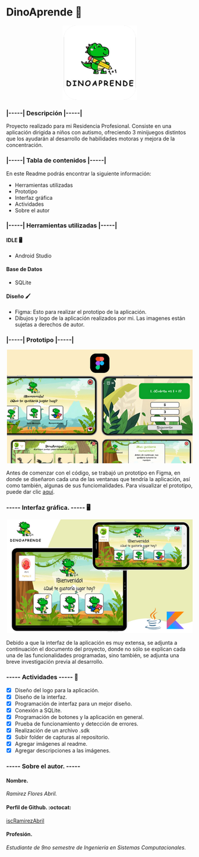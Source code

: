 # DinoAprende 🦖

<p align="center">
  <img src="https://github.com/iscRamirezAbril/DinoAprende_Residencia_Profesional/blob/master/pictures/img_appLogo.png" width = "200"/>
</p>

### **|-----| Descripción |-----|**
Proyecto realizado para mi Residencia Profesional. Consiste en una aplicación dirigida a niños con autismo, ofreciendo 3 minijuegos distintos que los ayudarán al desarrollo de habilidades motoras y mejora de la concentración.

### **|-----| Tabla de contenidos |-----|**
En este Readme podrás encontrar la siguiente información:
- Herramientas utilizadas
- Prototipo
- Interfaz gráfica
- Actividades
- Sobre el autor

### **|-----| Herramientas utilizadas |-----|**
#### IDLE 🖥️
- Android Studio
#### Base de Datos
- SQLite
#### Diseño 🖌️
- Figma: Esto para realizar el prototipo de la aplicación. <br>
- Dibujos y logo de la aplicación realizados por mi. Las imagenes están sujetas a derechos de autor.

### **|-----| Prototipo |-----|**
<p align="center">
  <img src="https://github.com/iscRamirezAbril/DinoAprende_Residencia_Profesional/blob/master/pictures/img_projectPrototype_project.png" width = "500"/>
</p>

Antes de comenzar con el código, se trabajó un prototipo en Figma, en donde se diseñaron cada una de las ventanas que tendría la aplicación, así como también, algunas de sus funciomalidades. Para visualizar el prototipo, puede dar clic 
[aquí](https://www.figma.com/proto/pu8jag49kc3rjAnV472tsk/Prototipo-DinoAprende?page-id=0%3A1&type=design&node-id=3-2&viewport=322%2C117%2C0.16&t=NJMW7UBIhFm51AOy-1&scaling=scale-down&starting-point-node-id=3%3A2&mode=design).

### ----- Interfaz gráfica. ----- 🖥️
<p align="center">
  <img src="https://github.com/iscRamirezAbril/DinoAprende_Residencia_Profesional/blob/master/pictures/img_dinoAprende_project.png" width = "500"/>
</p>

Debido a que la interfaz de la aplicación es muy extensa, se adjunta a continuación el documento del proyecto, donde no sólo se explican cada una de las funcionalidades programadas, sino también, se adjunta una breve investigación previa al desarrollo.

### ----- Actividades ----- 📝
- [x] Diseño del logo para la aplicación.
- [x] Diseño de la interfaz.
- [x] Programación de interfaz para un mejor diseño.
- [x] Conexión a SQLite.
- [x] Programación de botones y la aplicación en general.
- [x] Prueba de funcionamiento y detección de errores.
- [x] Realización de un archivo .sdk
- [x] Subir folder de capturas al repositorio.
- [x] Agregar imágenes al readme.
- [x] Agregar descripciones a las imágenes.

### ----- Sobre el autor. -----
#### **Nombre.**
_Ramirez Flores Abril._
#### **Perfil de Github.** :octocat:
[iscRamirezAbril](https://github.com/iscRamirezAbril)
#### **Profesión.**
_Estudiante de 9no semestre de Ingeniería en Sistemas Computacionales._
